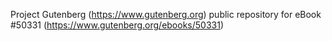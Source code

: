Project Gutenberg (https://www.gutenberg.org) public repository for
eBook #50331 (https://www.gutenberg.org/ebooks/50331)
